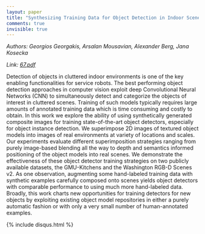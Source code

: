 ```yaml
---
layout: paper
title: "Synthesizing Training Data for Object Detection in Indoor Scenes"
comments: true
invisible: true
---
```


<p class="text-left"><i>Authors: Georgios Georgakis, Arsalan Mousavian, Alexander Berg, Jana Kosecka</i></p>
<p class="text-left"><i>Link: <a href="https://storage.googleapis.com/rss2017-papers/67.pdf">67.pdf</a></i></p>

Detection of objects in cluttered indoor environments is one of the key enabling functionalities for service robots. The best performing  object detection approaches in computer vision exploit deep Convolutional Neural Networks (CNN) to simultaneously detect and categorize the objects of interest in cluttered scenes. Training of such models typically requires large amounts of annotated training data which is time consuming and costly to obtain. In this work we explore the ability of using synthetically generated composite images for training state-of-the-art object detectors, especially for object instance detection. We superimpose 2D images of textured object models into images of real environments at variety of locations and scales.  Our experiments evaluate different superimposition strategies ranging from purely image-based blending all the way to depth and semantics informed positioning of the object models into real scenes.  We demonstrate the effectiveness of these object detector training strategies on two publicly available datasets, the GMU-Kitchens and the Washington RGB-D Scenes v2. As one observation, augmenting some hand-labeled training data with synthetic examples carefully composed onto scenes yields object detectors with comparable performance to using much more hand-labeled data. Broadly, this work charts new opportunities for training detectors for new objects by exploiting existing object model repositories in either a purely automatic fashion or with only a very small number of human-annotated examples. 

{% include disqus.html %}